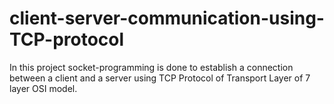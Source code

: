 # client-server-communication-using-TCP-protocol
In this project socket-programming is done to establish a connection between a client and a server using TCP Protocol of Transport Layer of 7 layer OSI model.

